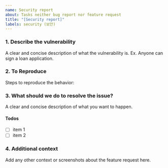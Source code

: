 ```yaml
---
name: Security report
about: Tasks neither bug report nor feature request
title: "[Security report]"
labels: security (보안)
---
```


### 1. Describe the vulnerability

A clear and concise description of what the vulnerability is. Ex. Anyone can sign a loan application.

### 2. To Reproduce

Steps to reproduce the behavior:

### 3. What should we do to resolve the issue?

A clear and concise description of what you want to happen.

#### Todos

- [ ] item 1
- [ ] item 2

### 4. Additional context

Add any other context or screenshots about the feature request here.
